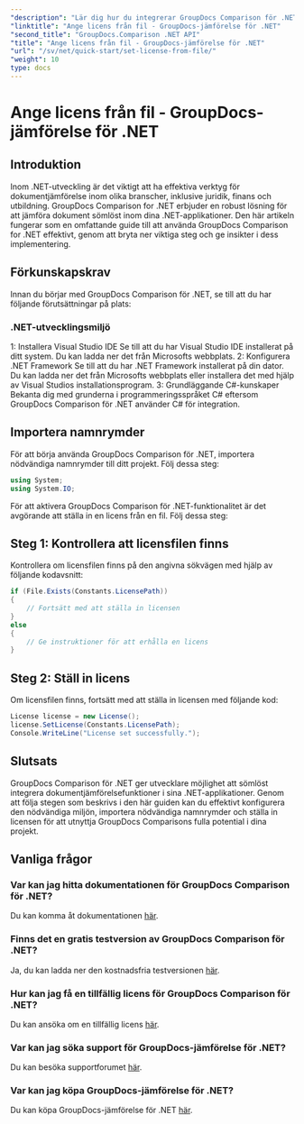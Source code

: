 ```yaml
---
"description": "Lär dig hur du integrerar GroupDocs Comparison för .NET sömlöst i dina applikationer. Konfigurera, importera namnrymder och jämför dokument utan ansträngning."
"linktitle": "Ange licens från fil - GroupDocs-jämförelse för .NET"
"second_title": "GroupDocs.Comparison .NET API"
"title": "Ange licens från fil - GroupDocs-jämförelse för .NET"
"url": "/sv/net/quick-start/set-license-from-file/"
"weight": 10
type: docs
---
```

# Ange licens från fil - GroupDocs-jämförelse för .NET

## Introduktion
Inom .NET-utveckling är det viktigt att ha effektiva verktyg för dokumentjämförelse inom olika branscher, inklusive juridik, finans och utbildning. GroupDocs Comparison for .NET erbjuder en robust lösning för att jämföra dokument sömlöst inom dina .NET-applikationer. Den här artikeln fungerar som en omfattande guide till att använda GroupDocs Comparison for .NET effektivt, genom att bryta ner viktiga steg och ge insikter i dess implementering.
## Förkunskapskrav
Innan du börjar med GroupDocs Comparison för .NET, se till att du har följande förutsättningar på plats:
### .NET-utvecklingsmiljö
1: Installera Visual Studio IDE
Se till att du har Visual Studio IDE installerat på ditt system. Du kan ladda ner det från Microsofts webbplats.
2: Konfigurera .NET Framework
Se till att du har .NET Framework installerat på din dator. Du kan ladda ner det från Microsofts webbplats eller installera det med hjälp av Visual Studios installationsprogram.
3: Grundläggande C#-kunskaper
Bekanta dig med grunderna i programmeringsspråket C# eftersom GroupDocs Comparison för .NET använder C# för integration.

## Importera namnrymder
För att börja använda GroupDocs Comparison för .NET, importera nödvändiga namnrymder till ditt projekt. Följ dessa steg:
```csharp
using System;
using System.IO;
```

För att aktivera GroupDocs Comparison för .NET-funktionalitet är det avgörande att ställa in en licens från en fil. Följ dessa steg:
## Steg 1: Kontrollera att licensfilen finns
Kontrollera om licensfilen finns på den angivna sökvägen med hjälp av följande kodavsnitt:
```csharp
if (File.Exists(Constants.LicensePath))
{
    // Fortsätt med att ställa in licensen
}
else
{
    // Ge instruktioner för att erhålla en licens
}
```
## Steg 2: Ställ in licens
Om licensfilen finns, fortsätt med att ställa in licensen med följande kod:
```csharp
License license = new License();
license.SetLicense(Constants.LicensePath);
Console.WriteLine("License set successfully.");
```

## Slutsats
GroupDocs Comparison för .NET ger utvecklare möjlighet att sömlöst integrera dokumentjämförelsefunktioner i sina .NET-applikationer. Genom att följa stegen som beskrivs i den här guiden kan du effektivt konfigurera den nödvändiga miljön, importera nödvändiga namnrymder och ställa in licensen för att utnyttja GroupDocs Comparisons fulla potential i dina projekt.
## Vanliga frågor
### Var kan jag hitta dokumentationen för GroupDocs Comparison för .NET?
Du kan komma åt dokumentationen [här](https://tutorials.groupdocs.com/comparison/net/).
### Finns det en gratis testversion av GroupDocs Comparison för .NET?
Ja, du kan ladda ner den kostnadsfria testversionen [här](https://releases.groupdocs.com/).
### Hur kan jag få en tillfällig licens för GroupDocs Comparison för .NET?
Du kan ansöka om en tillfällig licens [här](https://purchase.groupdocs.com/temporary-license/).
### Var kan jag söka support för GroupDocs-jämförelse för .NET?
Du kan besöka supportforumet [här](https://forum.groupdocs.com/c/comparison/12).
### Var kan jag köpa GroupDocs-jämförelse för .NET?
Du kan köpa GroupDocs-jämförelse för .NET [här](https://purchase.groupdocs.com/buy).